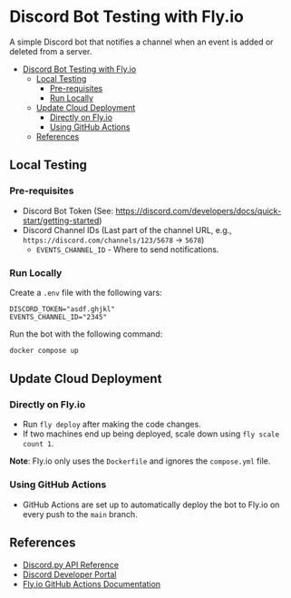 # Discord Bot Testing with Fly.io

A simple Discord bot that notifies a channel when an event is added or deleted from a server.

<!-- TOC -->
* [Discord Bot Testing with Fly.io](#discord-bot-testing-with-flyio)
  * [Local Testing](#local-testing)
    * [Pre-requisites](#pre-requisites)
    * [Run Locally](#run-locally)
  * [Update Cloud Deployment](#update-cloud-deployment)
    * [Directly on Fly.io](#directly-on-flyio)
    * [Using GitHub Actions](#using-github-actions)
  * [References](#references)
<!-- TOC -->

## Local Testing

### Pre-requisites

- Discord Bot Token (See: https://discord.com/developers/docs/quick-start/getting-started)
- Discord Channel IDs (Last part of the channel URL, e.g., `https://discord.com/channels/123/5678` -> `5678`)
  - `EVENTS_CHANNEL_ID` - Where to send notifications.

### Run Locally

Create a `.env` file with the following vars:

```
DISCORD_TOKEN="asdf.ghjkl"
EVENTS_CHANNEL_ID="2345"
```

Run the bot with the following command:

```bash
docker compose up
```

## Update Cloud Deployment

### Directly on Fly.io

- Run `fly deploy` after making the code changes.
- If two machines end up being deployed, scale down using `fly scale count 1`.

**Note**: Fly.io only uses the `Dockerfile` and ignores the `compose.yml` file.
### Using GitHub Actions

- GitHub Actions are set up to automatically deploy the bot to Fly.io on every push to the `main` branch.

## References

- [Discord.py API Reference](https://discordpy.readthedocs.io/en/stable/api.html?highlight=event#)
- [Discord Developer Portal](https://discord.com/developers/docs/quick-start/getting-started)
- [Fly.io GitHub Actions Documentation](https://fly.io/docs/launch/continuous-deployment-with-github-actions/)
